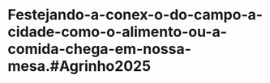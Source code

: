 # Festejando-a-conex-o-do-campo-a-cidade-como-o-alimento-ou-a-comida-chega-em-nossa-mesa.#Agrinho2025
